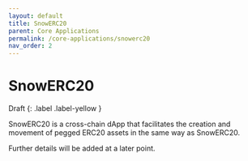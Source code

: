 ```yaml
---
layout: default
title: SnowERC20
parent: Core Applications
permalink: /core-applications/snowerc20
nav_order: 2
---
```


# SnowERC20

Draft
{: .label .label-yellow }

SnowERC20 is a cross-chain dApp that facilitates the creation and movement of pegged ERC20 assets in the same way as SnowERC20.

Further details will be added at a later point.
